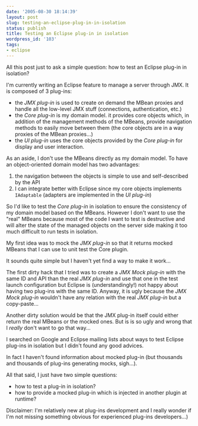 ```yaml
---
date: '2005-08-30 18:14:39'
layout: post
slug: testing-an-eclipse-plug-in-in-isolation
status: publish
title: Testing an Eclipse plug-in in isolation
wordpress_id: '103'
tags:
- eclipse
---
```


All this post just to ask a simple question: how to test an Eclipse plug-in in isolation?




I'm currently writing an Eclipse feature to manage a server through JMX.
It is composed of 3 plug-ins:






  * the _JMX plug-in_ is used to create on demand the MBean proxies and handle all the low-level JMX stuff (connections, authentication, etc.)
  * the _Core plug-in_ is my domain model. it provides core objects which, in addition of the management methods of the MBeans, provide navigation methods to easily move between them (the core objects are in a way proxies of the MBean proxies...)
  * the _UI plug-in_ uses the core objects provided by the _Core plug-in_ for display and user interaction.




As an aside, I don't use the MBeans directly as my domain model. To have an object-oriented domain model has two advantages:


1. the navigation between the objects is simple to use and self-described by the API
2. I can integrate better with Eclipse since my core objects implements `IAdaptable` (adapters are implemented in the _UI plug-in_)



So I'd like to test the _Core plug-in_ in isolation to ensure the consistency of my domain model based on the MBeans. However I don't want to use the "real" MBeans because most of the code I want to test is destructive and will alter the state of the managed objects on the server side making it too much difficult to run tests in isolation.





My first idea was to mock the _JMX plug-in_ so that it returns mocked MBeans that I can use to unit test the Core plugin.  

It sounds quite simple but I haven't yet find a way to make it work...





The first dirty hack that I tried was to create a _JMX Mock plug-in_ with the same ID and API than the real _JMX plug-in_ and use that one in the test launch configuration but Eclipse is (understandingly!) not happy about having two plug-ins with the same ID. Anyway, it is ugly because the _JMX Mock plug-in_ wouldn't have any relation with the real _JMX plug-in_ but a copy-paste...




Another dirty solution would be that the JMX plug-in itself could either return the real MBeans or the mocked ones. But is is so ugly and wrong that I _really_ don't want to go that way...




I searched on Google and Eclipse mailing lists about ways to test Eclipse plug-ins in isolation but I didn't found any good advices.  

In fact I haven't found information about mocked plug-in (but thousands and thousands of plug-ins generating mocks, sigh...).




All that said, I just have two simple questions:






  * how to test a plug-in in isolation?
  * how to provide a mocked plug-in which is injected in another plugin at runtime?




Disclaimer: I'm relatively new at plug-ins development and I really  wonder if I'm not missing something obvious for experienced plug-ins developers...)





